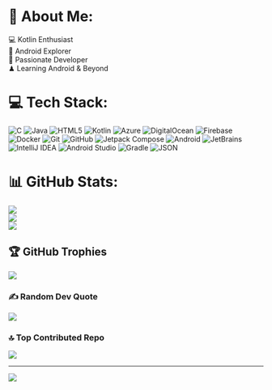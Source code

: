 # 💫 About Me:
💻 Kotlin Enthusiast  <br>📱 Android Explorer  <br>🎯 Passionate Developer  <br>♟ Learning Android & Beyond  <br>


# 💻 Tech Stack:
![C](https://img.shields.io/badge/c-%2300599C.svg?style=flat&logo=c&logoColor=white) ![Java](https://img.shields.io/badge/java-%23ED8B00.svg?style=flat&logo=openjdk&logoColor=white) ![HTML5](https://img.shields.io/badge/html5-%23E34F26.svg?style=flat&logo=html5&logoColor=white) ![Kotlin](https://img.shields.io/badge/kotlin-%237F52FF.svg?style=flat&logo=kotlin&logoColor=white) ![Azure](https://img.shields.io/badge/azure-%230072C6.svg?style=flat&logo=microsoftazure&logoColor=white) ![DigitalOcean](https://img.shields.io/badge/DigitalOcean-%230167ff.svg?style=flat&logo=digitalOcean&logoColor=white) ![Firebase](https://img.shields.io/badge/firebase-%23039BE5.svg?style=flat&logo=firebase) ![Docker](https://img.shields.io/badge/docker-%230db7ed.svg?style=flat&logo=docker&logoColor=white) ![Git](https://img.shields.io/badge/git-%23F05033.svg?style=flat&logo=git&logoColor=white) ![GitHub](https://img.shields.io/badge/github-%23121011.svg?style=flat&logo=github&logoColor=white) ![Jetpack Compose](https://img.shields.io/badge/-Jetpack%20Compose-4285F4?style=flat&logo=jetpackcompose&logoColor=white) ![Android](https://img.shields.io/badge/-Android-3DDC84?style=flat&logo=android&logoColor=white) ![JetBrains](https://img.shields.io/badge/JetBrains-000000.svg?style=flat&logo=jetbrains&logoColor=white) ![IntelliJ IDEA](https://img.shields.io/badge/IntelliJ%20IDEA-000000.svg?style=flat&logo=intellij-idea&logoColor=white) ![Android Studio](https://img.shields.io/badge/Android%20Studio-3DDC84.svg?style=flat&logo=android-studio&logoColor=white) ![Gradle](https://img.shields.io/badge/Gradle-02303A.svg?style=flat&logo=gradle&logoColor=white) ![JSON](https://img.shields.io/badge/JSON-000000.svg?style=flat&logo=json&logoColor=white)
# 📊 GitHub Stats:
![](https://github-readme-stats.vercel.app/api?username=ashgorhythm&theme=cobalt&hide_border=false&include_all_commits=false&count_private=false)<br/>
![](https://nirzak-streak-stats.vercel.app/?user=ashgorhythm&theme=cobalt&hide_border=false)<br/>
![](https://github-readme-stats.vercel.app/api/top-langs/?username=ashgorhythm&theme=cobalt&hide_border=false&include_all_commits=false&count_private=false&layout=compact)

## 🏆 GitHub Trophies
![](https://github-profile-trophy.vercel.app/?username=ashgorhythm&theme=merko&no-frame=false&no-bg=false&margin-w=4)

### ✍️ Random Dev Quote
![](https://quotes-github-readme.vercel.app/api?type=horizontal&theme=gruvbox)

### 🔝 Top Contributed Repo
![](https://github-contributor-stats.vercel.app/api?username=ashgorhythm&limit=5&theme=nightowl&combine_all_yearly_contributions=true)

---
[![](https://visitcount.itsvg.in/api?id=ashgorhythm&icon=0&color=0)](https://visitcount.itsvg.in)

<!-- Proudly created with GPRM ( https://gprm.itsvg.in ) -->
